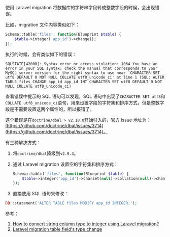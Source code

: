 使用 Laravel migration 将数据库的字符串字段转成整数字段的时候，会出现错误。

比如，migration 文件内容类似如下：

```php
Schema::table('files', function(Blueprint $table) {
    $table->integer('app_id')->change();
});
```

执行的时候，会有类似如下的错误：

```
SQLSTATE[42000]: Syntax error or access violation: 1064 You have an error in your SQL syntax; check the manual that corresponds to your MySQL server version for the right syntax to use near 'CHARACTER SET utf8 DEFAULT 0 NOT NULL COLLATE utf8_unicode_ci' at line 1 (SQL: ALTER TABLE files CHANGE app_id app_id INT CHARACTER SET utf8 DEFAULT 0 NOT NULL COLLATE utf8_unicode_ci)
```

查看错误中提示的 SQL 语句可以发现，SQL 语句中出现了`CHARACTER SET utf8`和`COLLATE utf8_unicode_ci`语句，用来设置字段的字符集和排序方式，但是整数字段是不需要设置这两个属性的，所以报错了。

这个错误是在`doctrine/dbal > v2.10.0`开始引入的，官方 issue 地址为：[https://github.com/doctrine/dbal/issues/3714](https://github.com/doctrine/dbal/issues/3714)。

有三种解决方式：

1. 将`doctrine/dbal`降级到`v2.9.3`。

2. 通过 Laravel migration 设置空的字符集和排序方式：

    ```php
    Schema::table('files', function(Blueprint $table) {
        $table->integer('app_id')->charset(null)->collation(null)->change();
    });
    ```

3. 直接使用 SQL 语句来修改：

```php
DB::statement('ALTER TABLE files MODIFY app_id INTEGER;');
```

参考：

1. [How to convert string column type to integer using Laravel migration?](https://stackoverflow.com/questions/58976719/how-to-convert-string-column-type-to-integer-using-laravel-migration)
2. [Laravel migration table field's type change](https://stackoverflow.com/questions/32940495/laravel-migration-table-fields-type-change)

